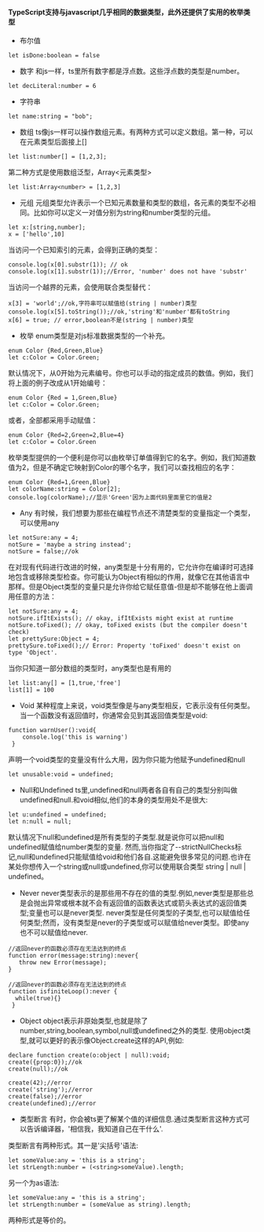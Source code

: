 #### TypeScript支持与javascript几乎相同的数据类型，此外还提供了实用的枚举类型

* 布尔值
```
let isDone:boolean = false
```
* 数字 
和js一样，ts里所有数字都是浮点数。这些浮点数的类型是number。
```
let decLiteral:number = 6
```
* 字符串
```
let name:string = "bob";
```
* 数组
ts像js一样可以操作数组元素。有两种方式可以定义数组。第一种，可以在元素类型后面接上[]
```
let list:number[] = [1,2,3];
```
第二种方式是使用数组泛型，Array<元素类型>
```
let list:Array<number> = [1,2,3]
```
* 元组
元组类型允许表示一个已知元素数量和类型的数组，各元素的类型不必相同。比如你可以定义一对值分别为string和number类型的元组。
```
let x:[string,number];
x = ['hello',10]
```
当访问一个已知索引的元素，会得到正确的类型：
```
console.log(x[0].substr(1)); // ok
console.log(x[1].substr(1));//Error, 'number' does not have 'substr'
```
当访问一个越界的元素，会使用联合类型替代：
```
x[3] = 'world';//ok,字符串可以赋值给(string | number)类型
console.log(x[5].toString());//ok,'string'和'number'都有toString
x[6] = true; // error,boolean不是(string | number)类型
```
* 枚举
enum类型是对js标准数据类型的一个补充。
```
enum Color {Red,Green,Blue}
let c:Color = Color.Green;
```
默认情况下，从0开始为元素编号。你也可以手动的指定成员的数值。例如，我们将上面的例子改成从1开始编号：
```
enum Color {Red = 1,Green,Blue}
let c:Color = Color.Green;
```
或者，全部都采用手动赋值：
```
enum Color {Red=2,Green=2,Blue=4}
let c:Color = Color.Green
```
枚举类型提供的一个便利是你可以由枚举订单值得到它的名字。例如，我们知道数值为2，但是不确定它映射到Color的哪个名字，我们可以查找相应的名字：
```
enum Color {Red=1,Green,Blue}
let colorName:string = Color[2];
console.log(colorName);//显示'Green'因为上面代码里面里它的值是2
```
* Any
有时候，我们想要为那些在编程节点还不清楚类型的变量指定一个类型，可以使用any
```
let notSure:any = 4;
notSure = 'maybe a string instead';
notSure = false;//ok
```
在对现有代码进行改进的时候，any类型是十分有用的，它允许你在编译时可选择地包含或移除类型检查。你可能认为Object有相似的作用，就像它在其他语言中那样。但是Object类型的变量只是允许你给它赋任意值-但是却不能够在他上面调用任意的方法：
```
let notSure:any = 4;
notSure.ifItExists(); // okay, ifItExists might exist at runtime
notSure.toFixed(); // okay, toFixed exists (but the compiler doesn't check)
let prettySure:Object = 4;
prettySure.toFixed();// Error: Property 'toFixed' doesn't exist on type 'Object'.
```
当你只知道一部分数组的类型时，any类型也是有用的
```
let list:any[] = [1,true,'free']
list[1] = 100
```
* Void
某种程度上来说，void类型像是与any类型相反，它表示没有任何类型。当一个函数没有返回值时，你通常会见到其返回值类型是void:
```
function warnUser():void{
    console.log('this is warning')
 }
 ```
 声明一个void类型的变量没有什么大用，因为你只能为他赋予undefined和null
 ```
 let unusable:void = undefined;
 ```
 * Null和Undefined
  ts里,undefined和null两者各自有自己的类型分别叫做undefined和null.和void相似,他们的本身的类型用处不是很大:
```
let u:undefined = undefined;
let n:null = null;
```
默认情况下null和undefined是所有类型的子类型.就是说你可以把null和undefined赋值给number类型的变量.
然而,当你指定了--strictNullChecks标记,null和undefined只能赋值给void和他们各自.这能避免很多常见的问题.也许在某处你想传入一个string或null或undefined,你可以使用联合类型 string | null | undefined。

* Never
never类型表示的是那些用不存在的值的类型.例如,never类型是那些总是会抛出异常或根本就不会有返回值的函数表达式或箭头表达式的返回值类型;变量也可以是never类型.
never类型是任何类型的子类型,也可以赋值给任何类型;然而，没有类型是never的子类型或可以赋值给never类型。即使any也不可以赋值给never.
```
//返回never的函数必须存在无法达到的终点
function error(message:string):never{
   throw new Error(message);
}

//返回never的函数必须存在无法达到的终点
function isfiniteLoop():never {
  while(true){}
 }
 ```
 * Object
 object表示非原始类型,也就是除了number,string,boolean,symbol,null或undefined之外的类型.
 使用object类型,就可以更好的表示像Object.create这样的API,例如:
 ```
 declare function create(o:object | null):void;
 create({prop:0});//ok
 create(null);//ok
 
 create(42);//error
 create('string');//error
 create(false);//error
 create(undefined);//error
 ```
 * 类型断言
 有时，你会被ts更了解某个值的详细信息.通过类型断言这种方式可以告诉编译器，'相信我，我知道自己在干什么'.
 
 类型断言有两种形式。其一是'尖括号'语法:
 ```
 let someValue:any = 'this is a string';
 let strLength:number = (<string>someValue).length;
 ```
 另一个为as语法:
 ```
 let someValue:any = 'this is a string';
 let strLength:number = (someValue as string).length;
 ```
 两种形式是等价的。
 

  
  





























